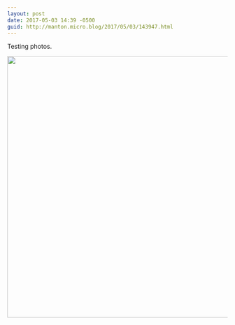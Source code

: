 ```yaml
---
layout: post
date: 2017-05-03 14:39 -0500
guid: http://manton.micro.blog/2017/05/03/143947.html
---
```

Testing photos.

<img src="http://manton.micro.blog/uploads/2017/0ff3cac7fb.jpg" width="600" height="600" style="height: auto" />
